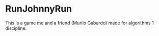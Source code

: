 RunJohnnyRun
============

This is a game me and a friend (Murilo Gabardo) made for algorithms 1 discipline.
